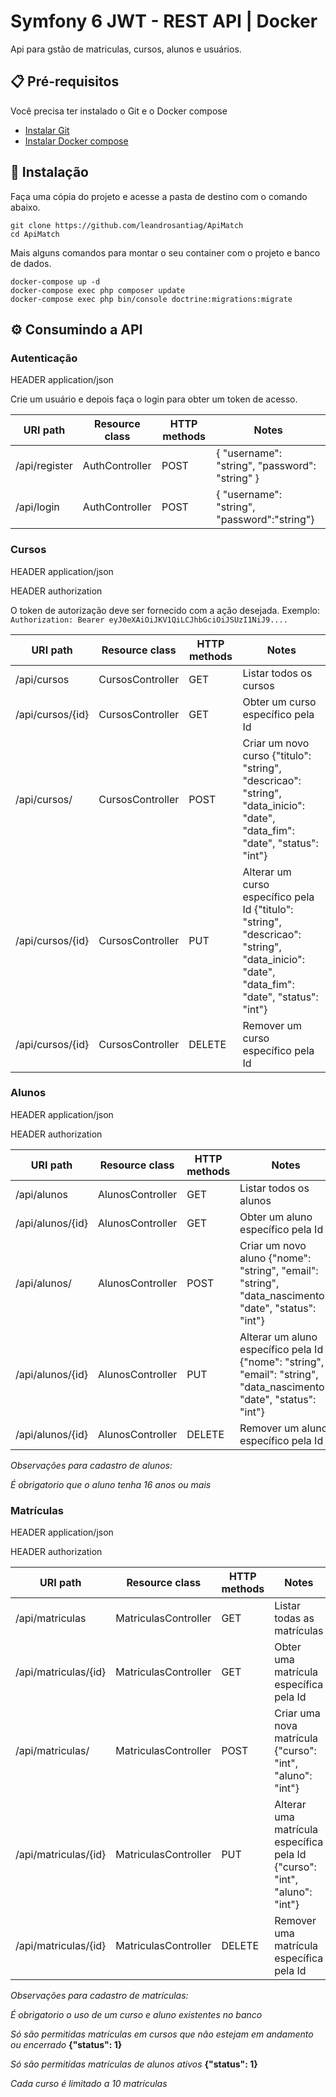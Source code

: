 # Symfony 6 JWT - REST API | Docker

Api para gstão de matriculas, cursos, alunos e usuários.

## 📋 Pré-requisitos

Você precisa ter instalado o Git e o Docker compose
* [Instalar Git](https://git-scm.com/book/en/v2/Getting-Started-Installing-Git)
* [Instalar Docker compose](https://docs.docker.com/compose/install/)


## 🔧 Instalação

Faça uma cópia do projeto e acesse a pasta de destino com o comando abaixo.

```
git clone https://github.com/leandrosantiag/ApiMatch
cd ApiMatch
```

Mais alguns comandos para montar o seu container com o projeto e banco de dados.

```
docker-compose up -d
docker-compose exec php composer update
docker-compose exec php bin/console doctrine:migrations:migrate
```

## ⚙️ Consumindo a API


### Autenticação
HEADER application/json

Crie um usuário e depois faça o login para obter um token de acesso.

| URI path       | Resource class           | HTTP methods | Notes                                                                                                |
|----------------|--------------------------|--------------|------------------------------------------------------------------------------------------------------|
| /api/register | AuthController | POST         | {     "username": "string",     "password": "string" } |
| /api/login    | AuthController | POST         | {    "username": "string",    "password":"string"}            

### Cursos
HEADER application/json

HEADER authorization

O token de autorização deve ser fornecido com a ação desejada. Exemplo: `Authorization: Bearer eyJ0eXAiOiJKV1QiLCJhbGciOiJSUzI1NiJ9....`

| URI path    | Resource class  | HTTP methods | Notes                                       |
|-------------|-----------------|--------------|---------------------------------------------|
| /api/cursos       | CursosController | GET          | Listar todos os cursos                            |
| /api/cursos/{id}  | CursosController | GET          | Obter um curso específico pela Id      |
| /api/cursos/      | CursosController | POST         | Criar um novo curso {"titulo": "string", "descricao": "string", "data_inicio": "date", "data_fim": "date", "status": "int"}     |
| /api/cursos/{id}  | CursosController | PUT          | Alterar um curso específico pela Id {"titulo": "string", "descricao": "string", "data_inicio": "date", "data_fim": "date", "status": "int"} |
| /api/cursos/{id}  | CursosController | DELETE       | Remover um curso específico pela Id   |

### Alunos
HEADER application/json

HEADER authorization

| URI path    | Resource class  | HTTP methods | Notes                                       |
|-------------|-----------------|--------------|---------------------------------------------|
| /api/alunos       | AlunosController | GET          | Listar todos os alunos                            |
| /api/alunos/{id}  | AlunosController | GET          | Obter um aluno específico pela Id      |
| /api/alunos/      | AlunosController | POST         | Criar um novo aluno {"nome": "string", "email": "string", "data_nascimento": "date", "status": "int"}     |
| /api/alunos/{id}  | AlunosController | PUT          | Alterar um aluno específico pela Id {"nome": "string", "email": "string", "data_nascimento": "date", "status": "int"} |
| /api/alunos/{id}  | AlunosController | DELETE       | Remover um aluno específico pela Id   |

*Observações para cadastro de alunos:*

*É obrigatorio que o aluno tenha 16 anos ou mais*

### Matrículas
HEADER application/json

HEADER authorization

| URI path    | Resource class  | HTTP methods | Notes                                       |
|-------------|-----------------|--------------|---------------------------------------------|
| /api/matriculas       | MatriculasController | GET          | Listar todas as matrículas                            |
| /api/matriculas/{id}  | MatriculasController | GET          | Obter uma matrícula específica pela Id      |
| /api/matriculas/      | MatriculasController | POST         | Criar uma nova matrícula {"curso": "int", "aluno": "int"}     |
| /api/matriculas/{id}  | MatriculasController | PUT          | Alterar uma matrícula específica pela Id {"curso": "int", "aluno": "int"}  |
| /api/matriculas/{id}  | MatriculasController | DELETE       | Remover uma matrícula específica pela Id   |


*Observações para cadastro de matrículas:*

*É obrigatorio o uso de um curso e aluno existentes no banco*

*Só são permitidas matrículas em cursos que não estejam em andamento ou encerrado* **{"status": 1}**

*Só são permitidas matrículas de alunos ativos* **{"status": 1}**

*Cada curso é limitado a 10 matrículas*

